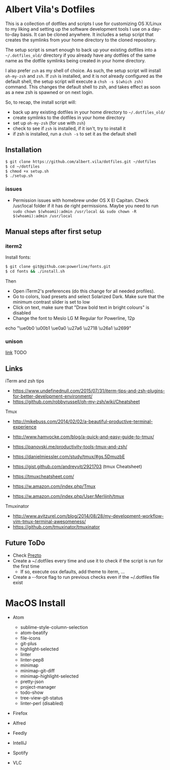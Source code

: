 # Albert Vila's Dotfiles

This is a collection of dotfiles and scripts I use for customizing OS X/Linux to my liking and setting up the software development tools I use on a day-to-day basis. It can be cloned anywhere. It includes a setup script that creates the symlinks from your home directory to the cloned repository.

The setup script is smart enough to back up your existing dotfiles into a `~/.dotfiles_old/` directory if you already have any dotfiles of the same name as the dotfile symlinks being created in your home directory.

I also prefer `zsh` as my shell of choice. As such, the setup script will install `oh-my-zsh` and `zsh`. If `zsh` is installed, and it is not already configured as the default shell, the setup script will execute a `chsh -s $(which zsh)` command. This changes the default shell to zsh, and takes effect as soon as a new zsh is spawned or on next login.

So, to recap, the install script will:

- back up any existing dotfiles in your home directory to `~/.dotfiles_old/`
- create symlinks to the dotfiles in your home directory
- set up `oh-my-zsh` (for use with `zsh`)
- check to see if `zsh` is installed, if it isn't, try to install it
- if zsh is installed, run a `chsh -s` to set it as the default shell

## Installation

```sh
$ git clone https://github.com/albert.vila/dotfiles.git ~/dotfiles
$ cd ~/dotfiles
$ chmod +x setup.sh
$ ./setup.sh
```

### issues
- Permission issues with homebrew under OS X El Capitan. Check /usr/local folder if it has de right permissions. Maybe you need to run
```sudo chown $(whoami):admin /usr/local && sudo chown -R $(whoami):admin /usr/local```

## Manual steps after first setup

### iterm2

Install fonts:

```sh
$ git clone git@github.com:powerline/fonts.git
$ cd fonts && ./install.sh
```

Then

- Open iTerm2's preferences (do this change for all needed profiles).
- Go to colors, load presets and select Solarized Dark. Make sure that the minimum contrast slider is set to low
- Click on text, make sure that "Draw bold text in bright colours" is disabled
- Change the font to Meslo LG M Regular for Powerline, 12p

echo "\ue0b0 \u00b1 \ue0a0 \u27a6 \u2718 \u26a1 \u2699"

### unison
[link](https://www.cis.upenn.edu/~bcpierce/unison/)
TODO

## Links

iTerm and zsh tips

- <https://www.undefinednull.com/2015/07/31/iterm-tips-and-zsh-plugins-for-better-development-environment/>
- <https://github.com/robbyrussell/oh-my-zsh/wiki/Cheatsheet>

Tmux

- <http://mikebuss.com/2014/02/02/a-beautiful-productive-terminal-experience>
- <http://www.hamvocke.com/blog/a-quick-and-easy-guide-to-tmux/>
- <https://panovski.me/productivity-tools-tmux-and-zsh/>
- <https://danielmiessler.com/study/tmux/#gs.5DmuzbE>

- <https://gist.github.com/andreyvit/2921703> (tmux Cheatsheet)

- <https://tmuxcheatsheet.com/>

- <https://w.amazon.com/index.php/Tmux>

- <https://w.amazon.com/index.php/User:Merlijnh/tmux>

Tmuxinator

- <http://www.avitzurel.com/blog/2014/08/28/my-development-workflow-vim-tmux-terminal-awesomeness/>
- <https://github.com/tmuxinator/tmuxinator>

## Future ToDo

- Check [Prezto](http://jr0cket.co.uk/2013/09/hey-prezto-zsh-for-command-line-heaven.html)
- Create a ~/.dotfiles every time and use it to check if the script is run for the first time
    - If so, execute osx defaults, add theme to iterm, ...
- Create a --force flag to run previous checks even if the ~/.dotfiles file exist

# MacOS Install

- Atom
  - sublime-style-column-selection
  - atom-beatify
  - file-icons
  - git-plus
  - highlight-selected
  - linter
  - linter-pep8
  - minimap
  - minimap-git-diff
  - minimap-highlight-selected
  - pretty-json
  - project-manager
  - todo-show
  - tree-view-git-status
  - linter-perl (disabled)

- Firefox
- Alfred
- Feedly
- IntelliJ
- Spotify
- VLC
